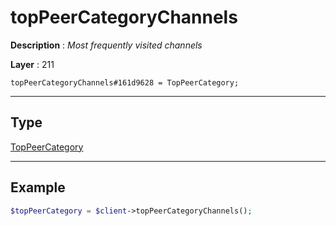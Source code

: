 # topPeerCategoryChannels

**Description** : *Most frequently visited channels*

**Layer** : 211

```tl
topPeerCategoryChannels#161d9628 = TopPeerCategory;
```

---

## Type

[TopPeerCategory](type/TopPeerCategory)

---

## Example

```php
$topPeerCategory = $client->topPeerCategoryChannels();
```